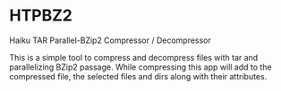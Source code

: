 # HTPBZ2
Haiku TAR Parallel-BZip2 Compressor / Decompressor

This is a simple tool to compress and decompress files with tar and parallelizing BZip2 passage.
While compressing this app will add to the compressed file, the selected files and dirs along with their attributes.
